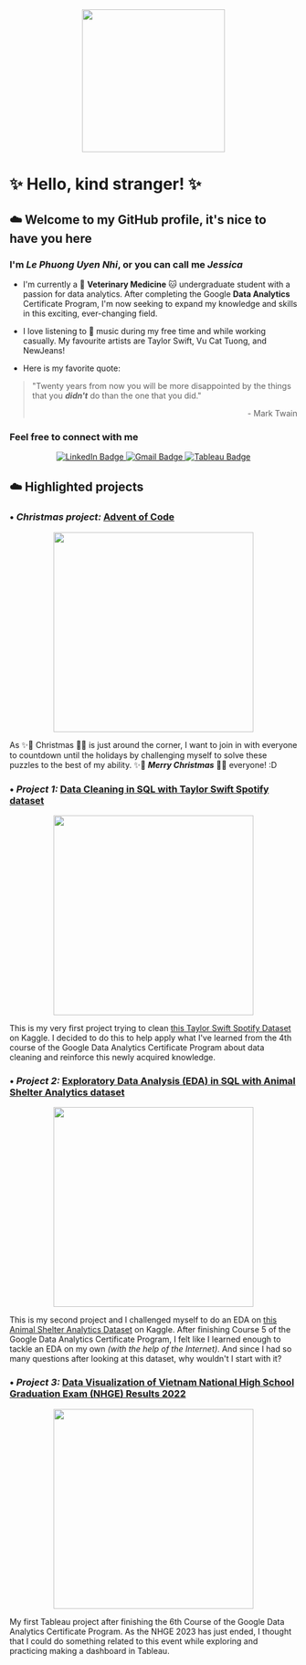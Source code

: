 <div id="header" align="center">
  <img src="https://steamuserimages-a.akamaihd.net/ugc/1631947648964785474/81CBA15178466DD47195A239232202E78987B714/?imw=5000&imh=5000&ima=fit&impolicy=Letterbox&imcolor=%23000000&letterbox=false" width="250"/>
</div>

# ✨ **Hello, kind stranger!** ✨
## ☁️ Welcome to my GitHub profile, it's nice to have you here

### I'm *Le Phuong Uyen Nhi*, or you can call me *Jessica*

  - I'm currently a :dog: **Veterinary Medicine** :cat: undergraduate student with a passion for data analytics. After completing the Google **Data Analytics** Certificate Program, I'm now seeking to expand my knowledge and skills in this exciting, ever-changing field.
  
  - I love listening to :musical_note: music during my free time and while working casually. My favourite artists are Taylor Swift, Vu Cat Tuong, and NewJeans!
  
  - Here is my favorite quote:
  > "Twenty years from now you will be more disappointed by the things that you ***didn't*** do than the one that you did."
  > <p align="right">- Mark Twain</p>
  
### Feel free to connect with me
<div id="badges" align="center">
  <a href="https://www.linkedin.com/in/lpun-majessica/" {:target="_blank" rel="noopener"}>
    <img src="https://img.shields.io/badge/LinkedIn-blue?style=for-the-badge&logo=linkedin&logoColor=white" alt="LinkedIn Badge"/>
  </a>  
  <a href="mailto:nhi.lpu1205@gmail.com" target="_blank">
    <img src="https://img.shields.io/badge/Gmail-red?style=for-the-badge&logo=Gmail&logoColor=white" alt="Gmail Badge"/>
  </a>
  <a href="https://public.tableau.com/app/profile/lpun.majessica" {:target="_blank" rel="noopener"}>
    <img src="https://img.shields.io/badge/Tableau-E97627?style=for-the-badge&logo=Tableau&logoColor=white" alt="Tableau Badge"/>
  </a>  
 </div>
  
## ☁️ Highlighted projects

### • *Christmas project:* [Advent of Code](https://github.com/lpun-majessica/advent-of-code)

<div id="banner" align="center">
  <img src="https://th.bing.com/th/id/OIP.Z8gcdIKu0_e955Ufk_ztrwHaEE?w=328&h=180&c=7&r=0&o=5&dpr=1.5&pid=1.7" width="350"/>
</div>

As :sparkles::christmas_tree: Christmas :christmas_tree::sparkles: is just around the corner, I want to join in with everyone to countdown until the holidays by challenging myself to solve these puzzles to the best of my ability.
:sparkles::christmas_tree: ***Merry Christmas*** :christmas_tree::sparkles: everyone! :D

### • *Project 1:* [Data Cleaning in SQL with Taylor Swift Spotify dataset](https://github.com/lpun-majessica/DataAnalyticsPortfolio/blob/main/SQL/data_cleaning_taylor_swift.ipynb)

<div id="banner" align="center">
  <img src="https://img.buzzfeed.com/buzzfeed-static/static/2023-03/18/20/asset/4384748fe195/sub-buzz-14447-1679170744-1.jpg" width="350"/>
</div>

This is my very first project trying to clean [this Taylor Swift Spotify Dataset](https://www.kaggle.com/datasets/jarredpriester/taylor-swift-spotify-dataset) on Kaggle. I decided to do this to help apply what I've learned from the 4th course of the Google Data Analytics Certificate Program about data cleaning and reinforce this newly acquired knowledge.

### • *Project 2:* [Exploratory Data Analysis (EDA) in SQL with Animal Shelter Analytics dataset](https://github.com/lpun-majessica/DataAnalyticsPortfolio/blob/main/SQL/eda_animal_shelter.ipynb)

<div id="banner" align="center">
  <img src="https://firehouseaustin.com/wp-content/uploads/2021/09/7.jpg" width="350"/>
</div>

This is my second project and I challenged myself to do an EDA on [this Animal Shelter Analytics Dataset](https://www.kaggle.com/datasets/jackdaoud/animal-shelter-analytics) on Kaggle. After finishing Course 5 of the Google Data Analytics Certificate Program, I felt like I learned enough to tackle an EDA on my own *(with the help of the Internet)*. And since I had so many questions after looking at this dataset, why wouldn't I start with it?

### • *Project 3:* [Data Visualization of Vietnam National High School Graduation Exam (NHGE) Results 2022](https://public.tableau.com/app/profile/lpun.majessica/viz/TableauProjectVietnamNHSE2022/ResultReport)

<div id="banner" align="center">
  <img src="https://cdnmedia.thethaovanhoa.vn/Upload/HkZGoyHWnkz0zSe1YDYTw/files/2019/05/up/thpt.jpg" width="350"/>
</div>

My first Tableau project after finishing the 6th Course of the Google Data Analytics Certificate Program. As the NHGE 2023 has just ended, I thought that I could do something related to this event while exploring and practicing making a dashboard in Tableau.
